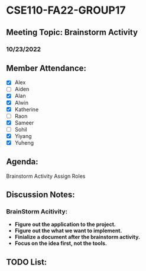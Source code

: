 # CSE110-FA22-GROUP17
## Meeting Topic: Brainstorm Activity
### 10/23/2022 

## Member Attendance:
- [x] Alex
- [ ] Aiden
- [x] Alan
- [x] Alwin
- [x] Katherine
- [ ] Raon
- [x] Sameer
- [ ] Sohil
- [x] Yiyang
- [x] Yuheng

## Agenda:
  Brainstorm Activity
  Assign Roles

## Discussion Notes: 
 
  
  ### BrainStorm Acitivity:
   - **Figure out the application to the project.**
   - **Figure out the what we want to implement.**
   - **Finialize a document after the brainstorm activity.**
   - **Focus on the idea first, not the tools.**

## TODO List:
 

